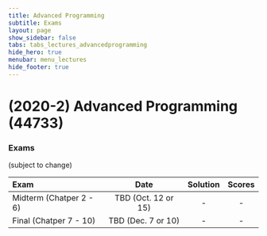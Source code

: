 ```yaml
---
title: Advanced Programming
subtitle: Exams
layout: page
show_sidebar: false
tabs: tabs_lectures_advancedprogramming
hide_hero: true
menubar: menu_lectures
hide_footer: true
---
```


# (2020-2) Advanced Programming (44733)

### Exams

(subject to change)

| Exam | Date | Solution | Scores |
|:---|:---:|:---:|:---:|
| Midterm (Chatper 2 - 6) | TBD (Oct. 12 or 15) | - | - |
| Final (Chatper 7 - 10) | TBD (Dec. 7 or 10) | - | - |